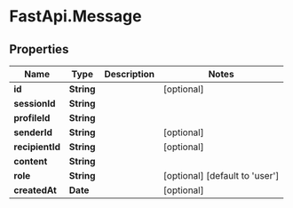 # FastApi.Message

## Properties

Name | Type | Description | Notes
------------ | ------------- | ------------- | -------------
**id** | **String** |  | [optional] 
**sessionId** | **String** |  | 
**profileId** | **String** |  | 
**senderId** | **String** |  | [optional] 
**recipientId** | **String** |  | [optional] 
**content** | **String** |  | 
**role** | **String** |  | [optional] [default to &#39;user&#39;]
**createdAt** | **Date** |  | [optional] 


